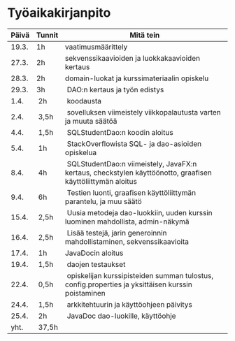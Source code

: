 # Työaikakirjanpito

Päivä | Tunnit | Mitä tein
------|--------|----------
19.3. | 1h | vaatimusmäärittely
27.3. | 2h | sekvenssikaavioiden ja luokkakaavioiden kertaus
28.3. | 2h | domain-luokat ja kurssimateriaalin opiskelu
29.3. | 3h | DAO:n kertaus ja työn edistys
1.4. | 2h | koodausta
2.4. | 3,5h | sovelluksen viimeistely viikkopalautusta varten ja muuta säätöä
4.4. | 1,5h | SQLStudentDao:n koodin aloitus
5.4. | 1h | StackOverflowista SQL- ja dao-asioiden opiskelua
8.4. | 4h | SQLStudentDao:n viimeistely, JavaFX:n kertaus, checkstylen käyttöönotto, graafisen käyttöliittymän aloitus
9.4. | 6h | Testien luonti, graafisen käyttöliittymän parantelu, ja muu säätö
15.4. | 2,5h | Uusia metodeja dao-luokkiin, uuden kurssin luominen mahdollista, admin-näkymä
16.4. | 2,5h | Lisää testejä, jarin generoinnin mahdollistaminen, sekvenssikaavioita
17.4. | 1h | JavaDocin aloitus
19.4. | 1,5h | daojen testaukset
22.4. | 0,5h | opiskelijan kurssipisteiden summan tulostus, config.properties ja yksittäisen kurssin poistaminen
24.4. | 1,5h | arkkitehtuurin ja käyttöohjeen päivitys
25.4. | 2h | JavaDoc dao-luokille, käyttöohje
yht. | 37,5h
